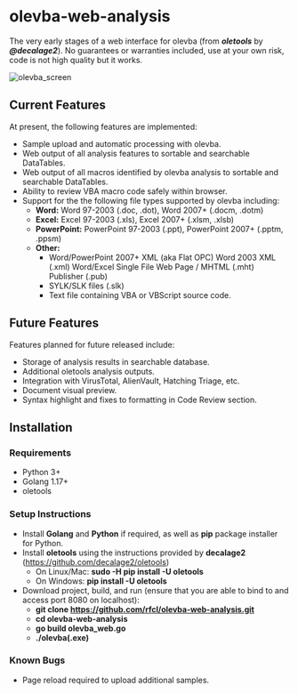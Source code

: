 # olevba-web-analysis
The very early stages of a web interface for olevba (from ***oletools*** by ***@decalage2***). No guarantees or warranties included, use at your own risk, code is not high quality but it works.

![olevba_screen](https://user-images.githubusercontent.com/28194115/138216913-0f630e43-be9a-4101-ac31-19b2e669bf67.png)


## Current Features
At present, the following features are implemented:
- Sample upload and automatic processing with olevba.
- Web output of all analysis features to sortable and searchable DataTables.
- Web output of all macros identified by olevba analysis to sortable and searchable DataTables.
- Ability to review VBA macro code safely within browser.
- Support for the the following file types supported by olevba including: 
  - **Word:** Word 97-2003 (.doc, .dot), Word 2007+ (.docm, .dotm)
  - **Excel:** Excel 97-2003 (.xls), Excel 2007+ (.xlsm, .xlsb) 
  - **PowerPoint:** PowerPoint 97-2003 (.ppt), PowerPoint 2007+ (.pptm, .ppsm) 
  - **Other:** 
    - Word/PowerPoint 2007+ XML (aka Flat OPC) Word 2003 XML (.xml) Word/Excel Single File Web Page / MHTML (.mht) Publisher (.pub) 
    - SYLK/SLK files (.slk) 
    - Text file containing VBA or VBScript source code.


## Future Features
Features planned for future released include:
- Storage of analysis results in searchable database.
- Additional oletools analysis outputs.
- Integration with VirusTotal, AlienVault, Hatching Triage, etc.
- Document visual preview.
- Syntax highlight and fixes to formatting in Code Review section.


## Installation

### Requirements
- Python 3+
- Golang 1.17+
- oletools

### Setup Instructions
- Install **Golang** and **Python** if required, as well as **pip** package installer for Python.
- Install **oletools** using the instructions provided by **decalage2** (https://github.com/decalage2/oletools)
  - On Linux/Mac: **sudo -H pip install -U oletools**
  - On Windows: **pip install -U oletools**
- Download project, build, and run (ensure that you are able to bind to and access port 8080 on localhost):
    - **git clone https://github.com/rfcl/olevba-web-analysis.git**
    - **cd olevba-web-analysis**
    - **go build olevba_web.go**
    - **./olevba(.exe)**


### Known Bugs
- Page reload required to upload additional samples.
